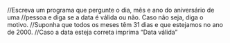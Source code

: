 //Escreva um programa que pergunte o dia, mês e ano do aniversário de uma
//pessoa e diga se a data é válida ou não. Caso não seja, diga o motivo.
//Suponha que todos os meses têm 31 dias e que estejamos no ano de 2000.
//Caso a data esteja correta imprima “Data válida”
